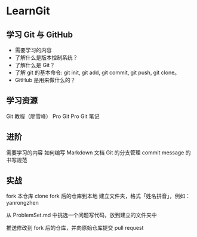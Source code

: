 # LearnGit

## 学习 Git 与 GitHub
- 需要学习的内容
- 了解什么是版本控制系统？
- 了解什么是 Git？
- 了解 git 的基本命令: git init, git add, git commit, git push, git clone。
- GitHub 是用来做什么的？
## 学习资源
Git 教程（廖雪峰）
Pro Git
Pro Git 笔记
## 进阶
需要学习的内容
如何编写 Markdown 文档
Git 的分支管理
commit message 的书写规范
## 实战
fork 本仓库
clone fork 后的仓库到本地
建立文件夹，格式「姓名拼音」，例如：yanrongzhen

从 ProblemSet.md 中挑选一个问题写代码，放到建立的文件夹中

推送修改到 fork 后的仓库，并向原始仓库提交 pull request
